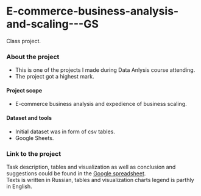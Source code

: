 # E-commerce-business-analysis-and-scaling---GS
Class project.

### About the project  
- This is one of the projects I made during Data Anlysis course attending.
- The project got a highest mark. 
#### Project scope
- E-commerce business analysis and expedience of business scaling. 
#### Dataset and tools
- Initial dataset was in form of csv tables. 
- Google Sheets. 

### Link to the project  
Task description, tables and visualization as well as conclusion and suggestions could be found in the [Google spreadsheet](https://docs.google.com/spreadsheets/d/1evRXH8Xch3up89dmjDzaX5y1MYtxziRezEplRWjL5V8/edit?usp=sharing).  
Texts is written in Russian, tables and visualization charts legend is parthly in English.
